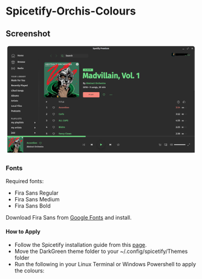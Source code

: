 # Spicetify-Orchis-Colours


## Screenshot

![screenshot](screenshot.png)


### Fonts

Required fonts:
 - Fira Sans Regular
 - Fira Sans Medium
 - Fira Sans Bold

Download Fira Sans from [Google Fonts](https://fonts.google.com/specimen/Fira+Sans) and install.


#### How to Apply

 - Follow the Spicetify installation guide from this [page](https://github.com/khanhas/spicetify-cli).
 - Move the DarkGreen theme folder to your ~/.config/spicetify/Themes folder
 - Run the following in your Linux Terminal or Windows Powershell to apply the colours:
 
 <spicetify config current_theme DarkGreen>
 <spicetify apply>
 
 


